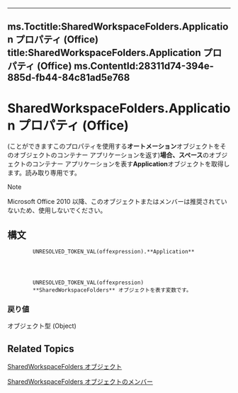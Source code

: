 

---
ms.Toctitle:SharedWorkspaceFolders.Application プロパティ (Office)
title:SharedWorkspaceFolders.Application プロパティ (Office)
ms.ContentId:28311d74-394e-885d-fb44-84c81ad5e768
---
# SharedWorkspaceFolders.Application プロパティ (Office)




(ことができますこのプロパティを使用する**オートメーション**オブジェクトをそのオブジェクトのコンテナー アプリケーションを返す)**場合、スペース**のオブジェクトのコンテナー アプリケーションを表す**Application**オブジェクトを取得します。読み取り専用です。

>[!NOTE]
>Microsoft Office 2010 以降、このオブジェクトまたはメンバーは推奨されていないため、使用しないでください。





## 構文

            UNRESOLVED_TOKEN_VAL(offexpression).**Application**




            UNRESOLVED_TOKEN_VAL(offexpression)
            **SharedWorkspaceFolders** オブジェクトを表す変数です。

### 戻り値
オブジェクト型 (Object)





## Related Topics

[SharedWorkspaceFolders オブジェクト](a9020edc-f199-6bab-75d1-c2bdc2a547d3.md)

[SharedWorkspaceFolders オブジェクトのメンバー](b0f86e38-ab1e-fc78-e543-f37705ebebf7.md)




